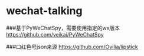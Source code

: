 # wechat-talking

###基于PyWeChatSpy，需要使用指定的wx版本
https://github.com/veikai/PyWeChatSpy

###口红色号json来源
https://github.com/Ovilia/lipstick
